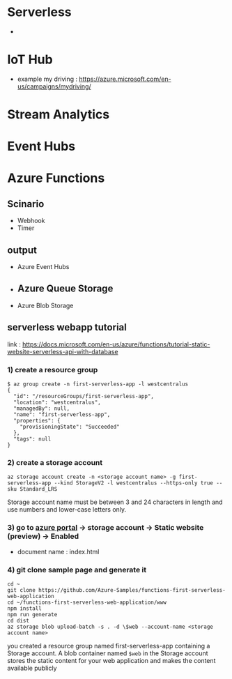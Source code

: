 # Serverless 
- 
# IoT Hub 
- example my driving : https://azure.microsoft.com/en-us/campaigns/mydriving/

# Stream Analytics 

# Event Hubs

# Azure Functions 
## Scinario 
- Webhook
- Timer 
## output 
- Azure Event Hubs
- Azure Queue Storage 
  - 
- Azure Blob Storage 

## serverless webapp tutorial 
link : https://docs.microsoft.com/en-us/azure/functions/tutorial-static-website-serverless-api-with-database 

### 1) create a resource group
```
$ az group create -n first-serverless-app -l westcentralus
{
  "id": "/resourceGroups/first-serverless-app",
  "location": "westcentralus",
  "managedBy": null,
  "name": "first-serverless-app",
  "properties": {
    "provisioningState": "Succeeded"
  },
  "tags": null
}
```

### 2) create a storage account 
```
az storage account create -n <storage account name> -g first-serverless-app --kind StorageV2 -l westcentralus --https-only true --sku Standard_LRS
```
Storage account name must be between 3 and 24 characters in length and use numbers and lower-case letters only.

### 3) go to [azure portal](https://portal.azure.com) -> storage account -> Static website (preview) -> Enabled 
- document name : index.html 

### 4) git clone sample page and generate it 
```
cd ~
git clone https://github.com/Azure-Samples/functions-first-serverless-web-application
cd ~/functions-first-serverless-web-application/www
npm install
npm run generate
cd dist
az storage blob upload-batch -s . -d \$web --account-name <storage account name>
```

you created a resource group named first-serverless-app containing a Storage account. A blob container named `$web` in the Storage account stores the static content for your web application and makes the content available publicly

